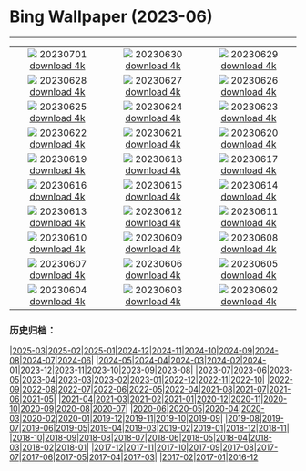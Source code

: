 # Bing Wallpaper (2023-06)
**************
| | | |
| :----: | :----: | :----: |
| ![](https://www.bing.com/th?id=OHR.PelotonPont_FR-FR8876137653_1920x1080.jpg) 20230701 [download 4k](https://www.bing.com/th?id=OHR.PelotonPont_FR-FR8876137653_UHD.jpg) | ![](https://www.bing.com/th?id=OHR.ClamBears_FR-FR8687588186_1920x1080.jpg) 20230630 [download 4k](https://www.bing.com/th?id=OHR.ClamBears_FR-FR8687588186_UHD.jpg) | ![](https://www.bing.com/th?id=OHR.BanyakIslands_FR-FR0543870795_1920x1080.jpg) 20230629 [download 4k](https://www.bing.com/th?id=OHR.BanyakIslands_FR-FR0543870795_UHD.jpg) |
| ![](https://www.bing.com/th?id=OHR.PrideIceland_FR-FR0295897543_1920x1080.jpg) 20230628 [download 4k](https://www.bing.com/th?id=OHR.PrideIceland_FR-FR0295897543_UHD.jpg) | ![](https://www.bing.com/th?id=OHR.SedonaSunset_FR-FR0044087630_1920x1080.jpg) 20230627 [download 4k](https://www.bing.com/th?id=OHR.SedonaSunset_FR-FR0044087630_UHD.jpg) | ![](https://www.bing.com/th?id=OHR.VillandryGarden_FR-FR9767496581_1920x1080.jpg) 20230626 [download 4k](https://www.bing.com/th?id=OHR.VillandryGarden_FR-FR9767496581_UHD.jpg) |
| ![](https://www.bing.com/th?id=OHR.PetraTreasury_FR-FR9534450320_1920x1080.jpg) 20230625 [download 4k](https://www.bing.com/th?id=OHR.PetraTreasury_FR-FR9534450320_UHD.jpg) | ![](https://www.bing.com/th?id=OHR.NhaTrang_FR-FR8046018187_1920x1080.jpg) 20230624 [download 4k](https://www.bing.com/th?id=OHR.NhaTrang_FR-FR8046018187_UHD.jpg) | ![](https://www.bing.com/th?id=OHR.SaintMichel_FR-FR7818696393_1920x1080.jpg) 20230623 [download 4k](https://www.bing.com/th?id=OHR.SaintMichel_FR-FR7818696393_UHD.jpg) |
| ![](https://www.bing.com/th?id=OHR.PeruAmazon_FR-FR7280583164_1920x1080.jpg) 20230622 [download 4k](https://www.bing.com/th?id=OHR.PeruAmazon_FR-FR7280583164_UHD.jpg) | ![](https://www.bing.com/th?id=OHR.StonehengeSalisbury_FR-FR7107786254_1920x1080.jpg) 20230621 [download 4k](https://www.bing.com/th?id=OHR.StonehengeSalisbury_FR-FR7107786254_UHD.jpg) | ![](https://www.bing.com/th?id=OHR.EagleTree_FR-FR7274315529_1920x1080.jpg) 20230620 [download 4k](https://www.bing.com/th?id=OHR.EagleTree_FR-FR7274315529_UHD.jpg) |
| ![](https://www.bing.com/th?id=OHR.Fawn_FR-FR6540960324_1920x1080.jpg) 20230619 [download 4k](https://www.bing.com/th?id=OHR.Fawn_FR-FR6540960324_UHD.jpg) | ![](https://www.bing.com/th?id=OHR.TernFather_FR-FR6242337501_1920x1080.jpg) 20230618 [download 4k](https://www.bing.com/th?id=OHR.TernFather_FR-FR6242337501_UHD.jpg) | ![](https://www.bing.com/th?id=OHR.SurfSanDiego_FR-FR5933823345_1920x1080.jpg) 20230617 [download 4k](https://www.bing.com/th?id=OHR.SurfSanDiego_FR-FR5933823345_UHD.jpg) |
| ![](https://www.bing.com/th?id=OHR.HawksbillTurtle_FR-FR5646969618_1920x1080.jpg) 20230616 [download 4k](https://www.bing.com/th?id=OHR.HawksbillTurtle_FR-FR5646969618_UHD.jpg) | ![](https://www.bing.com/th?id=OHR.SmokyFireflies_FR-FR5098161118_1920x1080.jpg) 20230615 [download 4k](https://www.bing.com/th?id=OHR.SmokyFireflies_FR-FR5098161118_UHD.jpg) | ![](https://www.bing.com/th?id=OHR.PortugalDay_FR-FR4102767310_1920x1080.jpg) 20230614 [download 4k](https://www.bing.com/th?id=OHR.PortugalDay_FR-FR4102767310_UHD.jpg) |
| ![](https://www.bing.com/th?id=OHR.OkefenokeeSwamp_FR-FR4899553604_1920x1080.jpg) 20230613 [download 4k](https://www.bing.com/th?id=OHR.OkefenokeeSwamp_FR-FR4899553604_UHD.jpg) | ![](https://www.bing.com/th?id=OHR.BigBendAnniv_FR-FR4667898386_1920x1080.jpg) 20230612 [download 4k](https://www.bing.com/th?id=OHR.BigBendAnniv_FR-FR4667898386_UHD.jpg) | ![](https://www.bing.com/th?id=OHR.GoliathHeron_FR-FR2354863423_1920x1080.jpg) 20230611 [download 4k](https://www.bing.com/th?id=OHR.GoliathHeron_FR-FR2354863423_UHD.jpg) |
| ![](https://www.bing.com/th?id=OHR.LeMansCentenary_FR-FR2969423081_1920x1080.jpg) 20230610 [download 4k](https://www.bing.com/th?id=OHR.LeMansCentenary_FR-FR2969423081_UHD.jpg) | ![](https://www.bing.com/th?id=OHR.BalloonsTurkey_FR-FR3103288889_1920x1080.jpg) 20230609 [download 4k](https://www.bing.com/th?id=OHR.BalloonsTurkey_FR-FR3103288889_UHD.jpg) | ![](https://www.bing.com/th?id=OHR.PlayfulHumpback_FR-FR3535501721_1920x1080.jpg) 20230608 [download 4k](https://www.bing.com/th?id=OHR.PlayfulHumpback_FR-FR3535501721_UHD.jpg) |
| ![](https://www.bing.com/th?id=OHR.ChacoCulture_FR-FR3333828021_1920x1080.jpg) 20230607 [download 4k](https://www.bing.com/th?id=OHR.ChacoCulture_FR-FR3333828021_UHD.jpg) | ![](https://www.bing.com/th?id=OHR.CliffsEtretat_FR-FR3013201440_1920x1080.jpg) 20230606 [download 4k](https://www.bing.com/th?id=OHR.CliffsEtretat_FR-FR3013201440_UHD.jpg) | ![](https://www.bing.com/th?id=OHR.PlasticParrotfish_FR-FR2781868476_1920x1080.jpg) 20230605 [download 4k](https://www.bing.com/th?id=OHR.PlasticParrotfish_FR-FR2781868476_UHD.jpg) |
| ![](https://www.bing.com/th?id=OHR.OdocoileusVirginianus_FR-FR2394755934_1920x1080.jpg) 20230604 [download 4k](https://www.bing.com/th?id=OHR.OdocoileusVirginianus_FR-FR2394755934_UHD.jpg) | ![](https://www.bing.com/th?id=OHR.SouthKaibabTrail_FR-FR1870154872_1920x1080.jpg) 20230603 [download 4k](https://www.bing.com/th?id=OHR.SouthKaibabTrail_FR-FR1870154872_UHD.jpg) | ![](https://www.bing.com/th?id=OHR.GemsbokNamibia_FR-FR1640230400_1920x1080.jpg) 20230602 [download 4k](https://www.bing.com/th?id=OHR.GemsbokNamibia_FR-FR1640230400_UHD.jpg) |

### 历史归档：

|[2025-03](2025-03/2025-03.md)|[2025-02](2025-02/2025-02.md)|[2025-01](2025-01/2025-01.md)|[2024-12](2024-12/2024-12.md)|[2024-11](2024-11/2024-11.md)|[2024-10](2024-10/2024-10.md)|[2024-09](2024-09/2024-09.md)|[2024-08](2024-08/2024-08.md)|[2024-07](2024-07/2024-07.md)|[2024-06](2024-06/2024-06.md)|
|[2024-05](2024-05/2024-05.md)|[2024-04](2024-04/2024-04.md)|[2024-03](2024-03/2024-03.md)|[2024-02](2024-02/2024-02.md)|[2024-01](2024-01/2024-01.md)|[2023-12](2023-12/2023-12.md)|[2023-11](2023-11/2023-11.md)|[2023-10](2023-10/2023-10.md)|[2023-09](2023-09/2023-09.md)|[2023-08](2023-08/2023-08.md)|
|[2023-07](2023-07/2023-07.md)|[2023-06](2023-06/2023-06.md)|[2023-05](2023-05/2023-05.md)|[2023-04](2023-04/2023-04.md)|[2023-03](2023-03/2023-03.md)|[2023-02](2023-02/2023-02.md)|[2023-01](2023-01/2023-01.md)|[2022-12](2022-12/2022-12.md)|[2022-11](2022-11/2022-11.md)|[2022-10](2022-10/2022-10.md)|
|[2022-09](2022-09/2022-09.md)|[2022-08](2022-08/2022-08.md)|[2022-07](2022-07/2022-07.md)|[2022-06](2022-06/2022-06.md)|[2022-05](2022-05/2022-05.md)|[2022-04](2022-04/2022-04.md)|[2021-08](2021-08/2021-08.md)|[2021-07](2021-07/2021-07.md)|[2021-06](2021-06/2021-06.md)|[2021-05](2021-05/2021-05.md)|
|[2021-04](2021-04/2021-04.md)|[2021-03](2021-03/2021-03.md)|[2021-02](2021-02/2021-02.md)|[2021-01](2021-01/2021-01.md)|[2020-12](2020-12/2020-12.md)|[2020-11](2020-11/2020-11.md)|[2020-10](2020-10/2020-10.md)|[2020-09](2020-09/2020-09.md)|[2020-08](2020-08/2020-08.md)|[2020-07](2020-07/2020-07.md)|
|[2020-06](2020-06/2020-06.md)|[2020-05](2020-05/2020-05.md)|[2020-04](2020-04/2020-04.md)|[2020-03](2020-03/2020-03.md)|[2020-02](2020-02/2020-02.md)|[2020-01](2020-01/2020-01.md)|[2019-12](2019-12/2019-12.md)|[2019-11](2019-11/2019-11.md)|[2019-10](2019-10/2019-10.md)|[2019-09](2019-09/2019-09.md)|
|[2019-08](2019-08/2019-08.md)|[2019-07](2019-07/2019-07.md)|[2019-06](2019-06/2019-06.md)|[2019-05](2019-05/2019-05.md)|[2019-04](2019-04/2019-04.md)|[2019-03](2019-03/2019-03.md)|[2019-02](2019-02/2019-02.md)|[2019-01](2019-01/2019-01.md)|[2018-12](2018-12/2018-12.md)|[2018-11](2018-11/2018-11.md)|
|[2018-10](2018-10/2018-10.md)|[2018-09](2018-09/2018-09.md)|[2018-08](2018-08/2018-08.md)|[2018-07](2018-07/2018-07.md)|[2018-06](2018-06/2018-06.md)|[2018-05](2018-05/2018-05.md)|[2018-04](2018-04/2018-04.md)|[2018-03](2018-03/2018-03.md)|[2018-02](2018-02/2018-02.md)|[2018-01](2018-01/2018-01.md)|
|[2017-12](2017-12/2017-12.md)|[2017-11](2017-11/2017-11.md)|[2017-10](2017-10/2017-10.md)|[2017-09](2017-09/2017-09.md)|[2017-08](2017-08/2017-08.md)|[2017-07](2017-07/2017-07.md)|[2017-06](2017-06/2017-06.md)|[2017-05](2017-05/2017-05.md)|[2017-04](2017-04/2017-04.md)|[2017-03](2017-03/2017-03.md)|
|[2017-02](2017-02/2017-02.md)|[2017-01](2017-01/2017-01.md)|[2016-12](2016-12/2016-12.md)